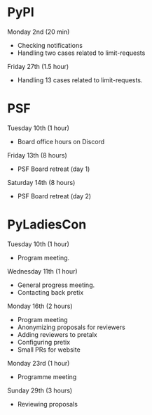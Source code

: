# PyPI

Monday 2nd (20 min)

* Checking notifications
* Handling two cases related to limit-requests

Friday 27th (1.5 hour)

* Handling 13 cases related to limit-requests.

# PSF

Tuesday 10th (1 hour)

* Board office hours on Discord

Friday 13th (8 hours)

* PSF Board retreat (day 1)

Saturday 14th (8 hours)

* PSF Board retreat (day 2)

# PyLadiesCon

Tuesday 10th (1 hour)

* Program meeting.

Wednesday 11th (1 hour)

* General progress meeting.
* Contacting back pretix

Monday 16th (2 hours)

* Program meeting
* Anonymizing proposals for reviewers
* Adding reviewers to pretalx
* Configuring pretix
* Small PRs for website

Monday 23rd (1 hour)

* Programme meeting

Sunday 29th (3 hours)

* Reviewing proposals
